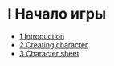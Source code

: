 # I Начало игры

- [1 Introduction](1_Introduction.md)
- [2 Creating character](2_Creating_character.md)
- [3 Character sheet](3_Character_sheet.md)